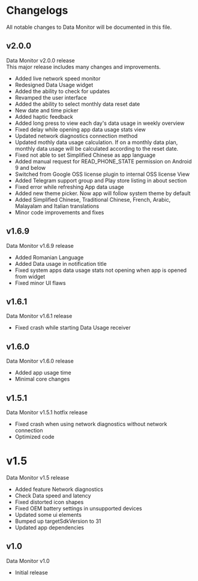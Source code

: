 # Changelogs

All notable changes to Data Monitor will be documented in this file.


## v2.0.0

Data Monitor v2.0.0 release <br>
This major release includes many changes and improvements.

- Added live network speed monitor
- Redesigned Data Usage widget
- Added the ability to check for updates
- Revamped the user interface
- Added the ability to select monthly data reset date
- New date and time picker
- Added haptic feedback
- Added long press to view each day's data usage in weekly overview
- Fixed delay while opening app data usage stats view
- Updated network diagnostics connection method
- Updated mothly data usage calculation. If on a monthly data plan, monthly data usage will be calculated according to the reset date.
- Fixed not able to set Simplified Chinese as app language
- Added manual request for READ_PHONE_STATE permission on Android 9 and below
- Switched from Google OSS license plugin to internal OSS license View
- Added Telegram support group and Play store listing in about section
- Fixed error while refreshing App data usage
- Added new theme picker. Now app will follow system theme by default
- Added Simplified Chinese, Traditional Chinese, French, Arabic, Malayalam and Italian translations
- Minor code improvements and fixes


## v1.6.9

Data Monitor v1.6.9 release <br>

- Added Romanian Language
- Added Data usage in notification title
- Fixed system apps data usage stats not opening when app is opened from widget
- Fixed minor UI flaws


## v1.6.1

Data Monitor v1.6.1 release <br>

- Fixed crash while starting Data Usage receiver


## v1.6.0

Data Monitor v1.6.0 release <br>

- Added app usage time
- Minimal core changes


## v1.5.1

Data Monitor v1.5.1 hotfix release

- Fixed crash when using network diagnostics without network connection
- Optimized code

# v1.5

Data Monitor v1.5 release

- Added feature Network diagnostics
- Check Data speed and latency
- Fixed distorted icon shapes
- Fixed OEM battery settings in unsupported devices
- Updated some ui elements
- Bumped up targetSdkVersion to 31
- Updated app dependencies


## v1.0

Data Monitor v1.0

- Initial release
